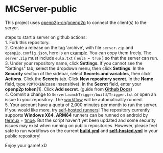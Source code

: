# MCServer-public 
This project uses [openp2p-cn](https://github.com/openp2p-cn)/[openp2p](https://github.com/openp2p-cn/openp2p) to connect the client(s) to the server.

steps to start a server on github actions:      
    1. Fork this repository.  
    2. Create a release on the tag 'archive', with file `server.zip` and `openp2p.config.json`, here is an [example](https://github.com/zenithwzj/MCServer-public/releases/tag/archive). You can copy them freely. The `server.zip` must include `eula.txt` ( `eula = true` ) so that the server can run.  
    3. Under your repository name, click **Settings**. If you cannot see the "Settings" tab, select the dropdown menu, then click **Settings**. In the **Security** section of the sidebar, select **Secrets and variables**, then click **Actions**. Click the **Secrets** tab. Click **New repository secret**. In the **Name** field, type `P2PTOKEN`(case insensitive). In the **Secret** field, enter your **openp2p token**[1]. Click **Add secret**. (guide from [**Github Docs**](https://docs.github.com/en/actions/security-guides/using-secrets-in-github-actions))  
    4. Commit a change to `ServerLaunchTrigger/build/Trigger.txt` or open an issue to your repository. The [workflow](https://github.com/zenithwzj/MCServer-public/actions/workflows/build.yml) will be automaticallly runned.  
    5. Your account have a quota of 2,000 minutes per month to run the server. If you would like more, try [self-hosted runners](https://docs.github.com/en/actions/hosting-your-own-runners/managing-self-hosted-runners/about-self-hosted-runners)! The repository currently supports **Windows X64**. **ARM64** runners can be runned on android by [termux](https://github.com/termux/termux-app#github) + [tmoe](https://gitee.com/mo2/linux/). But the script haven't yet been updated and some security issues may exist when running on public repositories. However, please feel safe to run workflows on the current [**build.yml**](https://github.com/zenithwzj/MCServer-public/blob/main/.github/workflows/build.yml) and [**self-hosted.yml**](https://github.com/zenithwzj/MCServer-public/blob/main/.github/workflows/self-hosted.yml) in your public repository!  

Enjoy your game! xD